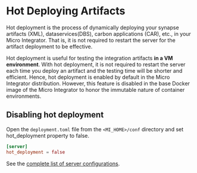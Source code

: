 # Hot Deploying Artifacts

Hot deployment is the process of dynamically deploying your synapse artifacts (XML), dataservices(DBS), carbon applications (CAR), etc., in your Micro Integrator. That is, it is not required to restart the server for the artifact deployment to be effective.

Hot deployment is useful for testing the integration artifacts **in a VM environment**. With hot deployment, it is not required to restart the server each time you deploy an artifact and the testing time will be shorter and efficient. Hence, hot deployment is enabled by default in the Micro Integrator distribution. However, this feature is disabled in the base Docker image of the Micro Integrator to honor the immutable nature of container environments.

## Disabling hot deployment
Open the `deployment.toml` file from the `<MI_HOME>/conf` directory and set hot_deployment property to false.

```toml
[server]
hot_deployment = false
```

See the [complete list of server configurations]({{base_path}}/reference/config-catalog/#deployment).
